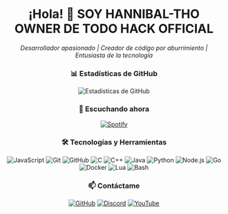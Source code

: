 <h1 align="center">¡Hola! 👋 SOY HANNIBAL-THO OWNER DE TODO HACK OFFICIAL</h1>

<p align="center">
  <i>Desarrollador apasionado | Creador de código por aburrimiento | Entusiasta de la tecnología</i>
</p>

<div align="center">
  <h3>📊 Estadísticas de GitHub</h3>
  <img src="https://github-readme-stats.vercel.app/api?username=HANNIBAL-THO&show_icons=true&theme=gotham" alt="Estadísticas de GitHub" />
</div>

<div align="center">
  <h3>🎵 Escuchando ahora</h3>
  
  [![Spotify](https://novatorem.vercel.app/api/spotify?background_color=0d1117&border_color=00FF00)](https://open.spotify.com/track/6ffor699mq8QEnCiqtINPp)
</div>

<div align="center">
  <h3>🛠️ Tecnologías y Herramientas</h3>
  
  ![JavaScript](https://img.shields.io/badge/-JavaScript-black?style=flat-square&logo=javascript)
  ![Git](https://img.shields.io/badge/-Git-black?style=flat-square&logo=git)
  ![GitHub](https://img.shields.io/badge/-GitHub-black?style=flat-square&logo=github)
  ![C](https://img.shields.io/badge/-C-black?style=flat-square&logo=c)
  ![C++](https://img.shields.io/badge/-C++-black?style=flat-square&logo=cplusplus)
  ![Java](https://img.shields.io/badge/-Java-black?style=flat-square&logo=openjdk)
  ![Python](https://img.shields.io/badge/-Python-black?style=flat-square&logo=python)
  ![Node.js](https://img.shields.io/badge/-Node.js-black?style=flat-square&logo=node.js)
  ![Go](https://img.shields.io/badge/-Go-black?style=flat-square&logo=go)
  ![Docker](https://img.shields.io/badge/-Docker-black?style=flat-square&logo=docker)
  ![Lua](https://img.shields.io/badge/-Lua-black?style=flat-square&logo=lua)
  ![Bash](https://img.shields.io/badge/-Bash-black?style=flat-square&logo=gnu-bash)
</div>

<div align="center">
  <h3>📫 Contáctame</h3>
  
  [![GitHub](https://img.shields.io/badge/-HANNIBAL_THO-black?style=flat-square&logo=Github&logoColor=white&link=https://github.com/HANNIBAL-THO/)](https://github.com/HANNIBAL-THO/)
  [![Discord](https://img.shields.io/badge/-Únete_al_Discord-7289DA?style=flat-square&logo=discord&logoColor=white&link=https://discord.gg/tfRuSC52Da)](https://discord.gg/tfRuSC52Da)
  [![YouTube](https://img.shields.io/badge/-TODO_HACK_OFFICIAL-FF0000?style=flat-square&logo=youtube&logoColor=white&link=https://www.youtube.com/@TODO-HACK-OFFICIAL)](https://www.youtube.com/@TODO-HACK-OFFICIAL)
</div>
